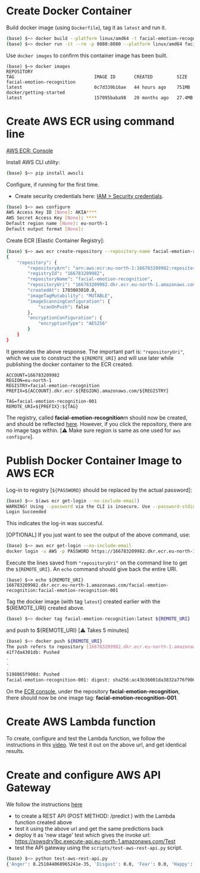 # Create Docker Container

Build docker image (using `Dockerfile`), tag it as `latest` and run it.

```bash
(base) $~> docker build --platform linux/amd64 -t facial-emotion-recognition .
(base) $~> docker run -it --rm -p 8080:8080 --platform linux/amd64 facial-emotion-recognition:latest
```

Use `docker images` to confirm this container image has been built.
```
(base) $~> docker images
REPOSITORY                                                                 TAG                              IMAGE ID       CREATED         SIZE
facial-emotion-recognition                                                 latest                           0c7d339b16ae   44 hours ago    751MB
docker/getting-started                                                     latest                           157095baba98   20 months ago   27.4MB
```

# Create AWS ECR using command line

[AWS ECR: Console](https://eu-north-1.console.aws.amazon.com/ecr/get-started)

Install AWS CLI utility: 
```bash
(base) $~> pip install awscli
```

Configure, if running for the first time.
* Create security credentials here: [IAM > Security credentials](https://us-east-1.console.aws.amazon.com/iam/home#/security_credentials?section=IAM_credentials).
```bash
(base) $~> aws configure
AWS Access Key ID [None]: AKIA****
AWS Secret Access Key [None]: ****
Default region name [None]: eu-north-1
Default output format [None]:
```

Create ECR [Elastic Container Registry]:

```bash
(base) $~> aws ecr create-repository --repository-name facial-emotion-recognition
{
    "repository": {
        "repositoryArn": "arn:aws:ecr:eu-north-1:166783209982:repository/facial-emotion-recognition",
        "registryId": "166783209982",
        "repositoryName": "facial-emotion-recognition",
        "repositoryUri": "166783209982.dkr.ecr.eu-north-1.amazonaws.com/facial-emotion-recognition",
        "createdAt": 1703003010.0,
        "imageTagMutability": "MUTABLE",
        "imageScanningConfiguration": {
            "scanOnPush": false
        },
        "encryptionConfiguration": {
            "encryptionType": "AES256"
        }
    }
}
```
It generates the above response. The important part is: `"repositoryUri"`, which we use to construct the `${REMOTE_URI}` and will use later while publishing the docker container to the ECR created.

```
ACCOUNT=166783209982
REGION=eu-north-1
REGISTRY=facial-emotion-recognition
PREFIX=${ACCOUNT}.dkr.ecr.${REGION}.amazonaws.com/${REGISTRY}

TAG=facial-emotion-recognition-001
REMOTE_URI=${PREFIX}:${TAG}
```

The registry, called **facial-emotion-recognition**m should now be created, and should be reflected [here](https://eu-north-1.console.aws.amazon.com/ecr/private-registry/repositories?region=eu-north-1). However, if you click the repository, there are no image tags within. [⚠️ Make sure region is same as one used for `aws configure`]. 

# Publish Docker Container Image to AWS ECR

Log-in to registry [`${PASSWORD}` should be replaced by the actual password]:

```bash
(base) $~> $(aws ecr get-login --no-include-email)
WARNING! Using --password via the CLI is insecure. Use --password-stdin.
Login Succeeded
```

This indicates the log-in was succesful.

[OPTIONAL] If you just want to see the output of the above command, use:
```bash
(base) $~> aws ecr get-login --no-include-email
docker login -u AWS -p PASSWORD https://166783209982.dkr.ecr.eu-north-1.amazonaws.com
```

Execute the lines saved from `"repositoryUri"` on the command line to get the `${REMOTE_URI}`. An `echo` command should give back the entire URI. 

```
(base) $~> echo ${REMOTE_URI}
166783209982.dkr.ecr.eu-north-1.amazonaws.com/facial-emotion-recognition:facial-emotion-recognition-001
```

Tag the docker image (with tag `latest`) created earlier with the ${REMOTE_URI} created above.

```bash
(base) $~> docker tag facial-emotion-recognition:latest ${REMOTE_URI}
```

and push to ${REMOTE_URI} [⚠️ Takes 5 minutes]

```bash
(base) $~> docker push ${REMOTE_URI}
The push refers to repository [166783209982.dkr.ecr.eu-north-1.amazonaws.com/facial-emotion-recognition]
41f7da4301db: Pushed 
.
.
. 
5198865f908d: Pushed 
facial-emotion-recognition-001: digest: sha256:ac43b36001da3832a776f900b919c87b969d5f8921baf5dfc11105c0b147c5a0 size: 2423
```

On the [ECR console](https://eu-north-1.console.aws.amazon.com/ecr/private-registry/repositories?region=eu-north-1), under the repository **facial-emotion-recognition**, there should now be one image tag: **facial-emotion-recognition-001**.

# Create AWS Lambda function

To create, configure and test the Lambda function, we follow the instructions in this [video](https://youtu.be/kBch5oD5BkY?list=PL3MmuxUbc_hIhxl5Ji8t4O6lPAOpHaCLR&t=457). We test it out on the above url, and get identical results.

# Create and configure AWS API Gateway

We follow the instructions [here](https://youtu.be/wyZ9aqQOXvs?list=PL3MmuxUbc_hIhxl5Ji8t4O6lPAOpHaCLR)

* to create a REST API (POST METHOD: /predict ) with the Lambda function created above
* test it using the above url and get the same predictions back
* deploy it as 'new stage' test which gives the invoke url: https://xowsdry1bc.execute-api.eu-north-1.amazonaws.com/Test
* test the API gateway using the `scripts/test-aws-rest-api.py` script.

```bash
(base) $~> python test-aws-rest-api.py 
{'Anger': 8.251844068965241e-35, 'Disgust': 0.0, 'Fear': 0.0, 'Happy': 1.0, 'Neutral': 0.0, 'Sadness': 0.0, 'Surprise': 0.0}
```

